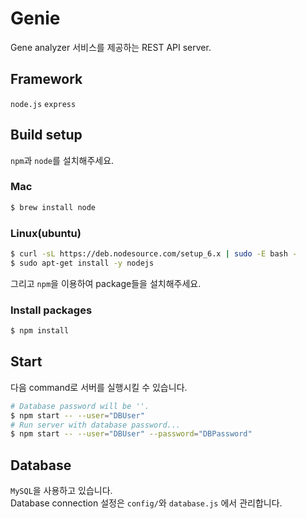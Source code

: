 # Genie
Gene analyzer 서비스를 제공하는 REST API server.

## Framework
`node.js` `express`

## Build setup
`npm`과 `node`를 설치해주세요.

### Mac
``` bash
$ brew install node
```
### Linux(ubuntu)
``` bash
$ curl -sL https://deb.nodesource.com/setup_6.x | sudo -E bash -
$ sudo apt-get install -y nodejs
```

그리고 `npm`을 이용하여 package들을 설치해주세요.

### Install packages
``` bash
$ npm install
```

## Start
다음 command로 서버를 실행시킬 수 있습니다.
``` bash
# Database password will be ''.
$ npm start -- --user="DBUser"
# Run server with database password...
$ npm start -- --user="DBUser" --password="DBPassword"
```

## Database
`MySQL`을 사용하고 있습니다. \
Database connection 설정은 `config/`와 `database.js` 에서 관리합니다.
